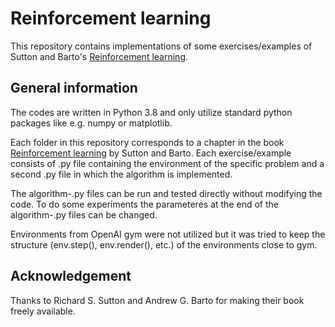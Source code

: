 # Reinforcement learning

This repository contains implementations of some exercises/examples of Sutton and Barto's [Reinforcement learning](http://incompleteideas.net/book/the-book.html).

## General information

The codes are written in Python 3.8 and only utilize standard python packages like e.g. numpy or matplotlib. 

Each folder in this repository corresponds to a chapter in the book [Reinforcement learning](http://incompleteideas.net/book/the-book.html) by Sutton and Barto. Each exercise/example consists of .py file containing the environment of the specific problem and a second .py file in which the algorithm is implemented. 

The algorithm-.py files can be run and tested directly without modifying the code. To do some experiments the parameteres at the end of the algorithm-.py files can be changed.

Environments from OpenAI gym were not utilized but it was tried to keep the structure (env.step(), env.render(), etc.) of the environments close to gym.

## Acknowledgement

Thanks to Richard S. Sutton and Andrew G. Barto for making their book freely available.